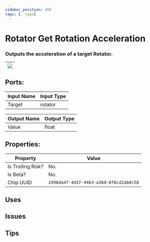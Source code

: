 ```yaml
---
sidebar_position: 498
tags: [._tags]
---
```


# Rotator Get Rotation Acceleration


### Outputs the acceleration of a target Rotator.

| ![](https://images-ext-2.discordapp.net/external/MPmIaQzlEPmgGWlgi-WxBBXt0Bjv_zWPkg1y1f_sy3s/https/www.recroomcircuits.com/image/circuit/absolute-value?width=206&height=108) |
|-----|

## Ports:

| Input Name | Input Type |
|-----------|-----------|
| Target | rotator |

| Output Name | Output Type |
|-----------|-----------|
| Value | float |

## Properties:

| Property  | Value |
|-------------------|-----------|
| Is Trolling Risk? | No. |
| Is Beta? | No. |
| Chip UUID | `2d96da47-4d37-4463-a3bd-8f8cd2ab0c58` |

## Uses

## Issues

## Tips